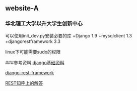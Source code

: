 ## website-A
### 华北理工大学以升大学生创新中心

可以使用init_dev.py安装必要的库
+Django 1.9
+mysqlclient 1.3
+djangorestframework 3.3

linux下可能需要sudo的权限

###参考资料
[django基础资料](https://docs.djangoproject.com/en/1.9/)

[django-rest-framework](http://www.django-rest-framework.org/)

[REST知呼上的解答](https://www.zhihu.com/question/28557115)

